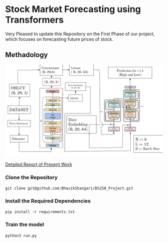 # Stock Market Forecasting using Transformers
Very Pleased to update this Repository on the First Phase of our project, which focuses on forecasting future prices of stock.

## Methadology
![Proposed Model Architecture](Model.png)

[Detailed Report of Present Work](https://drive.google.com/file/d/13BXuDneqpjd_us7REzVd3sojpb0wwTRp/view?usp=drive_link)
### Clone the Repository
```
git clone git@github.com:BhavikShangari/DS250_Project.git
```
### Install the Required Dependencies
```
pip install -r requirements.txt
```
### Train the model
```
python3 run.py
```
